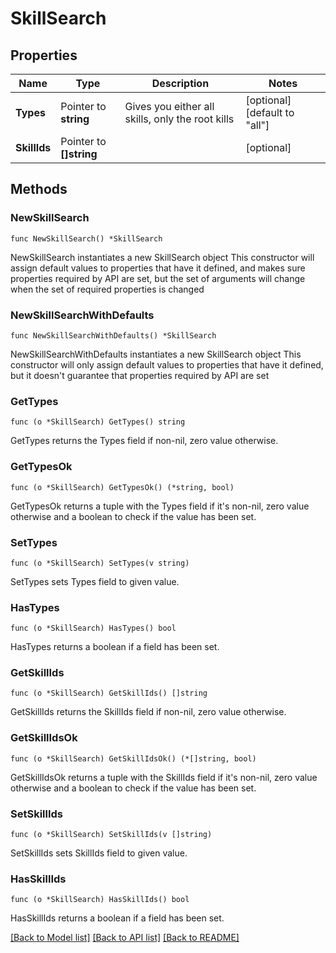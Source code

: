 # SkillSearch

## Properties

Name | Type | Description | Notes
------------ | ------------- | ------------- | -------------
**Types** | Pointer to **string** | Gives you either all skills, only the root kills | [optional] [default to "all"]
**SkillIds** | Pointer to **[]string** |  | [optional] 

## Methods

### NewSkillSearch

`func NewSkillSearch() *SkillSearch`

NewSkillSearch instantiates a new SkillSearch object
This constructor will assign default values to properties that have it defined,
and makes sure properties required by API are set, but the set of arguments
will change when the set of required properties is changed

### NewSkillSearchWithDefaults

`func NewSkillSearchWithDefaults() *SkillSearch`

NewSkillSearchWithDefaults instantiates a new SkillSearch object
This constructor will only assign default values to properties that have it defined,
but it doesn't guarantee that properties required by API are set

### GetTypes

`func (o *SkillSearch) GetTypes() string`

GetTypes returns the Types field if non-nil, zero value otherwise.

### GetTypesOk

`func (o *SkillSearch) GetTypesOk() (*string, bool)`

GetTypesOk returns a tuple with the Types field if it's non-nil, zero value otherwise
and a boolean to check if the value has been set.

### SetTypes

`func (o *SkillSearch) SetTypes(v string)`

SetTypes sets Types field to given value.

### HasTypes

`func (o *SkillSearch) HasTypes() bool`

HasTypes returns a boolean if a field has been set.

### GetSkillIds

`func (o *SkillSearch) GetSkillIds() []string`

GetSkillIds returns the SkillIds field if non-nil, zero value otherwise.

### GetSkillIdsOk

`func (o *SkillSearch) GetSkillIdsOk() (*[]string, bool)`

GetSkillIdsOk returns a tuple with the SkillIds field if it's non-nil, zero value otherwise
and a boolean to check if the value has been set.

### SetSkillIds

`func (o *SkillSearch) SetSkillIds(v []string)`

SetSkillIds sets SkillIds field to given value.

### HasSkillIds

`func (o *SkillSearch) HasSkillIds() bool`

HasSkillIds returns a boolean if a field has been set.


[[Back to Model list]](../README.md#documentation-for-models) [[Back to API list]](../README.md#documentation-for-api-endpoints) [[Back to README]](../README.md)


